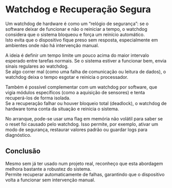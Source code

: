 #  Watchdog e Recuperação Segura

Um watchdog de hardware é como um “relógio de segurança”: se o software deixar de funcionar e não o reiniciar a tempo, o watchdog considera que o sistema bloqueou e força um reinício automático.  
Isto evita que o dispositivo fique preso sem resposta, especialmente em ambientes onde não há intervenção manual.

A ideia é definir um tempo limite um pouco acima do maior intervalo esperado entre tarefas normais. Se o sistema estiver a funcionar bem, envia sinais regulares ao watchdog.  
Se algo correr mal (como uma falha de comunicação ou leitura de dados), o watchdog deixa o tempo esgotar e reinicia o processador.

Também é possível complementar com um watchdog por software, que vigia módulos específicos (como a aquisição de sensores) e tenta recuperá-los de forma isolada.  
Se a recuperação falhar ou houver bloqueio total (deadlock), o watchdog de hardware toma conta da situação e reinicia o sistema.

No arranque, pode-se usar uma flag em memória não volátil para saber se o reset foi causado pelo watchdog. Isso permite, por exemplo, ativar um modo de segurança, restaurar valores padrão ou guardar logs para diagnóstico.

## Conclusão

Mesmo sem já ter usado num projeto real, reconheço que esta abordagem melhora bastante a robustez do sistema.  
Permite recuperar automaticamente de falhas, garantindo que o dispositivo volta a funcionar sem intervenção manual.